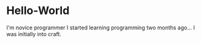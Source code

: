 # Hello-World
I'm novice programmer
I started learning programming two months ago...
I was initially into craft.
